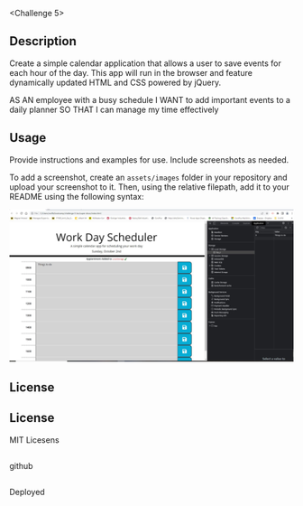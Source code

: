  <Challenge 5>

## Description
Create a simple calendar application that allows a user to save events for each hour of the day. This app will run in the browser and feature dynamically updated HTML and CSS powered by jQuery.

AS AN employee with a busy schedule
I WANT to add important events to a daily planner
SO THAT I can manage my time effectively

## Usage

Provide instructions and examples for use. Include screenshots as needed.

To add a screenshot, create an `assets/images` folder in your repository and upload your screenshot to it. Then, using the relative filepath, add it to your README using the following syntax:

<p>
<img src="assets\img\screenshot.JPG" alt="Work Day Scheduler ">
</p>



## License

## License
MIT Licesens

##
github

##
Deployed



